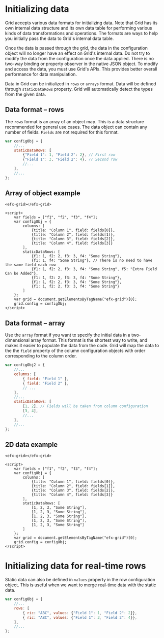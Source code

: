 # Initializing data

Grid accepts various data formats for initializing data. Note that Grid has its own internal data structure and its own data table for performing various kinds of data transformations and operations. The formats are ways to help you initially pass the data to Grid's internal data table. 

Once the data is passed through the grid, the data in the configuration object will no longer have an effect on Grid's internal data. Do not try to modify the data from the configuration once the data applied. There is no two-way binding or property observer in the native JSON object. To modify and access the data, you must use Grid's APIs. This provides better overall performance for data manipulation. 

Data in Grid can be initialized in `rows` or `arrays` format. Data will be defined through `staticDataRows` property. Grid will automatically detect the types from the given data.

## Data format – rows

The `rows` format is an array of an object map. This is a data structure recommended for general use cases. The data object can contain any number of fields. `Fields` are not required for this format.

```js
var configObj = {
	//...
	staticDataRows: [
		{"Field 1": 1, "Field 2": 2}, // First row
		{"Field 1": 3, "Field 2": 4}, // Second row
		//...
	],
	//...
};
```

## Array of object example

```live
<efx-grid></efx-grid>

<script>
	var fields = ["f1", "f2", "f3", "f4"];
	var configObj = {
		columns: [
			{title: "Column 1", field: fields[0]},
			{title: "Column 2", field: fields[1]},
			{title: "Column 3", field: fields[2]},
			{title: "Column 4", field: fields[3]}
		],
		staticDataRows: [
			{f1: 1, f2: 2, f3: 3, f4: "Some String"},
			{f1: 1, f4: "Some String"}, // There is no need to have the same field each row
			{f1: 1, f2: 2, f3: 3, f4: "Some String", f5: "Extra Field Can be Added"},
			{f1: 1, f2: 2, f3: 3, f4: "Some String"},
			{f1: 1, f2: 2, f3: 3, f4: "Some String"},
			{f1: 1, f2: 2, f3: 3, f4: "Some String"}
		]
	};
	var grid = document.getElementsByTagName("efx-grid")[0];
	grid.config = configObj;
</script>
```

## Data format – array

Use the `array` format if you want to specify the initial data in a two-dimensional array format. This format is the shortest way to write, and makes it easier to populate the data from the code. Grid will map the data to the the `field` property of the column configuration objects with order corresponding to the column order.

```js
var configObj2 = {
	//...
	columns: [
		{ field: "Field 1" },
		{ field: "Field 2" },
		// ...
	],
	//...
	staticDataRows: [
		[1, 2], // Fields will be taken from column configuration
		[3, 4],
		//...
	],
	//...
};
```

## 2D data example

```live
<efx-grid></efx-grid>

<script>
	var fields = ["f1", "f2", "f3", "f4"];
	var configObj = {
		columns: [
			{title: "Column 1", field: fields[0]},
			{title: "Column 2", field: fields[1]},
			{title: "Column 3", field: fields[2]},
			{title: "Column 4", field: fields[3]}
		],
		staticDataRows: [
			[1, 2, 3, "Some String"],
			[1, 2, 3, "Some String"],
			[1, 2, 3, "Some String"],
			[1, 2, 3, "Some String"],
			[1, 2, 3, "Some String"]
		]
	};
	var grid = document.getElementsByTagName("efx-grid")[0];
	grid.config = configObj;
</script>
```

# Initializing data for real-time rows

Static data can also be defined in `values` property in the row configuration object. This is useful when we want to merge real-time data with the static data. 

```js
var configObj = {
	//...
	rows: [
		{ ric: "ABC", values: {"Field 1": 1, "Field 2": 2}},
		{ ric: "ABC", values: {"Field 1": 3, "Field 2": 4}},
	],
	//...
};
```
